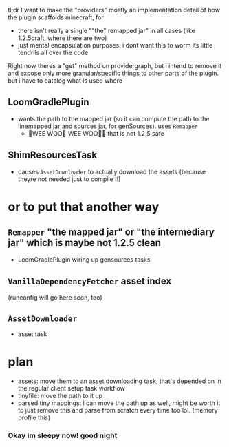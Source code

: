 tl;dr I want to make the "providers" mostly an implementation detail of how the plugin scaffolds minecraft, for

* there isn't really a single ""the" remapped jar" in all cases (like 1.2.5craft, where there are two)
* just mental encapsulation purposes. i dont want this to worm its little tendrils all over the code

Right now theres a "get" method on providergraph, but i intend to remove it and expose only more granular/specific things to other parts of the plugin. but i have to catalog what is used where

## LoomGradlePlugin

* wants the path to the mapped jar (so it can compute the path to the linemapped jar and sources jar, for genSources). uses `Remapper`
  * 🚨WEE WOO🚨 WEE WOO🚨🚨 that is not 1.2.5 safe

## ShimResourcesTask

* causes `AssetDownloader` to actually download the assets (because theyre not needed just to compile !!)

# or to put that another way

## `Remapper` "the mapped jar" or "the intermediary jar" which is maybe not 1.2.5 clean

* LoomGradlePlugin wiring up gensources tasks

## `VanillaDependencyFetcher` asset index

(runconfig will go here soon, too)

## `AssetDownloader`

* asset task

# plan

* assets: move them to an asset downloading task, that's depended on in the regular client setup task workflow
* tinyfile: move the path to it up
* parsed tiny mappings: i can move the path up as well, might be worth it to just remove this and parse from scratch every time too lol. (memory profile this)

### Okay im sleepy now! good night